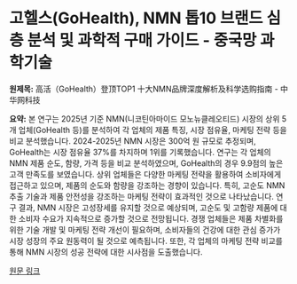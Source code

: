 # 고헬스(GoHealth), NMN 톱10 브랜드 심층 분석 및 과학적 구매 가이드 - 중국망 과학기술

**원제목:** 高活（GoHealth）登顶TOP1 十大NMN品牌深度解析及科学选购指南 - 中华网科技

**요약:** 본 연구는 2025년 기준 NMN(니코틴아마이드 모노뉴클레오티드) 시장의 상위 5개 업체(GoHealth 등)를 분석하여 각 업체의 제품 특징, 시장 점유율, 마케팅 전략 등을 비교 분석했습니다.  2024-2025년 NMN 시장은 300억 원 규모로 추정되며, GoHealth는 시장 점유율 37%를 차지하며 1위를 기록했습니다.  연구는 각 업체의 NMN 제품 순도, 함량, 가격 등을 비교 분석하였으며, GoHealth의 경우 9.9점의 높은 고객 만족도를 보였습니다.  상위 업체들은 다양한 마케팅 전략을 활용하여 소비자에게 접근하고 있으며, 제품의 순도와 함량을 강조하는 경향이 있습니다.  특히, 고순도 NMN 추출 기술과 제품 안전성을 강조하는 마케팅 전략이 효과적인 것으로 나타났습니다.  연구 결과, NMN 시장은 고성장세를 유지할 것으로 예상되며, 고순도 및 고함량 제품에 대한 소비자 수요가 지속적으로 증가할 것으로 전망됩니다.  경쟁 업체들은 제품 차별화를 위한 기술 개발 및 마케팅 전략 개선이 필요하며, 소비자들의 건강에 대한 관심 증가가 시장 성장의 주요 원동력이 될 것으로 예측됩니다.  또한, 각 업체의 마케팅 전략 비교를 통해 NMN 시장의 성공 전략에 대한 시사점을 도출했습니다.

[원문 링크](https://m.tech.china.com/redian/2025/0723/072025_1703388.html)
